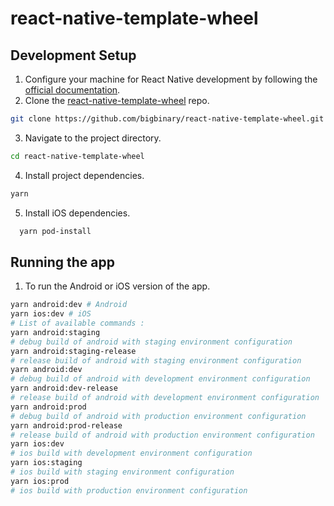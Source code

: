# react-native-template-wheel

## Development Setup

1. Configure your machine for React Native development by following the [official documentation](https://reactnative.dev/docs/environment-setup).
1. Clone the [react-native-template-wheel](https://github.com/bigbinary/react-native-template-wheel) repo.

```bash
git clone https://github.com/bigbinary/react-native-template-wheel.git
```

3. Navigate to the project directory.

```bash
cd react-native-template-wheel
```

4. Install project dependencies.

```bash
yarn
```

5. Install iOS dependencies.

```bash
  yarn pod-install
```

## Running the app

1. To run the Android or iOS version of the app.

```bash
yarn android:dev # Android
yarn ios:dev # iOS
# List of available commands :
yarn android:staging
# debug build of android with staging environment configuration
yarn android:staging-release
# release build of android with staging environment configuration
yarn android:dev
# debug build of android with development environment configuration
yarn android:dev-release
# release build of android with development environment configuration
yarn android:prod
# debug build of android with production environment configuration
yarn android:prod-release
# release build of android with production environment configuration
yarn ios:dev
# ios build with development environment configuration
yarn ios:staging
# ios build with staging environment configuration
yarn ios:prod
# ios build with production environment configuration
```
